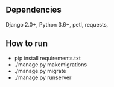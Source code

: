 ## Dependencies

Django 2.0+, Python 3.6+, petl, requests, 

## How to run

- pip install requirements.txt
- ./manage.py makemigrations
- ./manage.py migrate
- ./manage.py runserver
